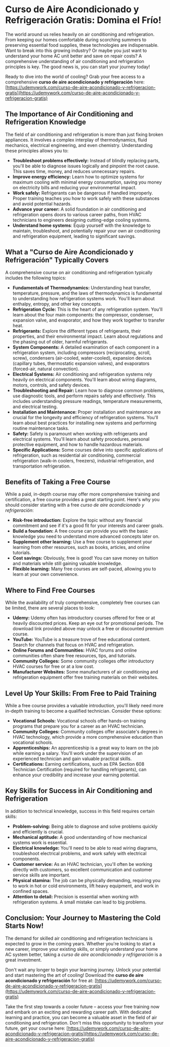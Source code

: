 # Curso de Aire Acondicionado y Refrigeración Gratis: Domina el Frío!

The world around us relies heavily on air conditioning and refrigeration. From keeping our homes comfortable during scorching summers to preserving essential food supplies, these technologies are indispensable.  Want to break into this growing industry? Or maybe you just want to understand your home AC unit better and save on repair costs? A comprehensive understanding of air conditioning and refrigeration principles is key. The good news is, you can start your journey today!

Ready to dive into the world of cooling? Grab your free access to a comprehensive **curso de aire acondicionado y refrigeración** here: [https://udemywork.com/curso-de-aire-acondicionado-y-refrigeracion-gratis](https://udemywork.com/curso-de-aire-acondicionado-y-refrigeracion-gratis)

## The Importance of Air Conditioning and Refrigeration Knowledge

The field of air conditioning and refrigeration is more than just fixing broken appliances. It involves a complex interplay of thermodynamics, fluid mechanics, electrical engineering, and even chemistry. Understanding these principles allows you to:

*   **Troubleshoot problems effectively:**  Instead of blindly replacing parts, you'll be able to diagnose issues logically and pinpoint the root cause. This saves time, money, and reduces unnecessary repairs.
*   **Improve energy efficiency:** Learn how to optimize systems for maximum cooling with minimal energy consumption, saving you money on electricity bills and reducing your environmental impact.
*   **Work safely:** Refrigerants can be dangerous if handled improperly.  Proper training teaches you how to work safely with these substances and avoid potential hazards.
*   **Advance your career:**  A solid foundation in air conditioning and refrigeration opens doors to various career paths, from HVAC technicians to engineers designing cutting-edge cooling systems.
*   **Understand home systems**: Equip yourself with the knowledge to maintain, troubleshoot, and potentially repair your own air conditioning and refrigeration equipment, leading to significant savings.

## What a "Curso de Aire Acondicionado y Refrigeración" Typically Covers

A comprehensive course on air conditioning and refrigeration typically includes the following topics:

*   **Fundamentals of Thermodynamics:**  Understanding heat transfer, temperature, pressure, and the laws of thermodynamics is fundamental to understanding how refrigeration systems work.  You'll learn about enthalpy, entropy, and other key concepts.
*   **Refrigeration Cycle:**  This is the heart of any refrigeration system.  You'll learn about the four main components: the compressor, condenser, expansion valve, and evaporator, and how they work together to transfer heat.
*   **Refrigerants:**  Explore the different types of refrigerants, their properties, and their environmental impact.  Learn about regulations and the phasing out of older, harmful refrigerants.
*   **System Components:**  A detailed examination of each component in a refrigeration system, including compressors (reciprocating, scroll, screw), condensers (air-cooled, water-cooled), expansion devices (capillary tubes, thermostatic expansion valves), and evaporators (forced-air, natural convection).
*   **Electrical Systems:**  Air conditioning and refrigeration systems rely heavily on electrical components.  You'll learn about wiring diagrams, motors, controls, and safety devices.
*   **Troubleshooting and Repair:**  Learn how to diagnose common problems, use diagnostic tools, and perform repairs safely and effectively. This includes understanding pressure readings, temperature measurements, and electrical testing.
*   **Installation and Maintenance:**  Proper installation and maintenance are crucial for the longevity and efficiency of refrigeration systems.  You'll learn about best practices for installing new systems and performing routine maintenance tasks.
*   **Safety:**  Safety is paramount when working with refrigerants and electrical systems.  You'll learn about safety procedures, personal protective equipment, and how to handle hazardous materials.
*   **Specific Applications:** Some courses delve into specific applications of refrigeration, such as residential air conditioning, commercial refrigeration (walk-in coolers, freezers), industrial refrigeration, and transportation refrigeration.

## Benefits of Taking a Free Course

While a paid, in-depth course may offer more comprehensive training and certification, a free course provides a great starting point.  Here's why you should consider starting with a free *curso de aire acondicionado y refrigeración*:

*   **Risk-free introduction:**  Explore the topic without any financial commitment and see if it's a good fit for your interests and career goals.
*   **Build a foundation:**  A free course can provide you with the basic knowledge you need to understand more advanced concepts later on.
*   **Supplement other learning:** Use a free course to supplement your learning from other resources, such as books, articles, and online tutorials.
*   **Cost savings:** Obviously, free is good!  You can save money on tuition and materials while still gaining valuable knowledge.
*   **Flexible learning:** Many free courses are self-paced, allowing you to learn at your own convenience.

## Where to Find Free Courses

While the availability of truly comprehensive, completely free courses can be limited, there are several places to look:

*   **Udemy:** Udemy often has introductory courses offered for free or at heavily discounted prices. Keep an eye out for promotional periods. The download link provided above may unlock a free or discounted premium course.
*   **YouTube:** YouTube is a treasure trove of free educational content.  Search for channels that focus on HVAC and refrigeration.
*   **Online Forums and Communities:**  HVAC forums and online communities often share free resources, tips, and tutorials.
*   **Community Colleges:** Some community colleges offer introductory HVAC courses for free or at a low cost.
*   **Manufacturer Websites:**  Some manufacturers of air conditioning and refrigeration equipment offer free training materials on their websites.

## Level Up Your Skills: From Free to Paid Training

While a free course provides a valuable introduction, you'll likely need more in-depth training to become a qualified technician.  Consider these options:

*   **Vocational Schools:**  Vocational schools offer hands-on training programs that prepare you for a career as an HVAC technician.
*   **Community Colleges:**  Community colleges offer associate's degrees in HVAC technology, which provide a more comprehensive education than vocational schools.
*   **Apprenticeships:**  An apprenticeship is a great way to learn on the job while earning a salary.  You'll work under the supervision of an experienced technician and gain valuable practical skills.
*   **Certifications:**  Earning certifications, such as EPA Section 608 Technician Certification (required for handling refrigerants), can enhance your credibility and increase your earning potential.

## Key Skills for Success in Air Conditioning and Refrigeration

In addition to technical knowledge, success in this field requires certain skills:

*   **Problem-solving:**  Being able to diagnose and solve problems quickly and efficiently is crucial.
*   **Mechanical aptitude:**  A good understanding of how mechanical systems work is essential.
*   **Electrical knowledge:**  You'll need to be able to read wiring diagrams, troubleshoot electrical problems, and work safely with electrical components.
*   **Customer service:**  As an HVAC technician, you'll often be working directly with customers, so excellent communication and customer service skills are important.
*   **Physical stamina:**  The job can be physically demanding, requiring you to work in hot or cold environments, lift heavy equipment, and work in confined spaces.
*   **Attention to detail:**  Precision is essential when working with refrigeration systems. A small mistake can lead to big problems.

## Conclusion: Your Journey to Mastering the Cold Starts Now!

The demand for skilled air conditioning and refrigeration technicians is expected to grow in the coming years.  Whether you're looking to start a new career, improve your existing skills, or simply understand your home AC system better, taking a *curso de aire acondicionado y refrigeración* is a great investment.

Don't wait any longer to begin your learning journey.  Unlock your potential and start mastering the art of cooling! Download the **curso de aire acondicionado y refrigeración** for free at: [https://udemywork.com/curso-de-aire-acondicionado-y-refrigeracion-gratis](https://udemywork.com/curso-de-aire-acondicionado-y-refrigeracion-gratis)

Take the first step towards a cooler future – access your free training now and embark on an exciting and rewarding career path. With dedicated learning and practice, you can become a valuable asset in the field of air conditioning and refrigeration. Don't miss this opportunity to transform your future, get your course here: [https://udemywork.com/curso-de-aire-acondicionado-y-refrigeracion-gratis](https://udemywork.com/curso-de-aire-acondicionado-y-refrigeracion-gratis)
